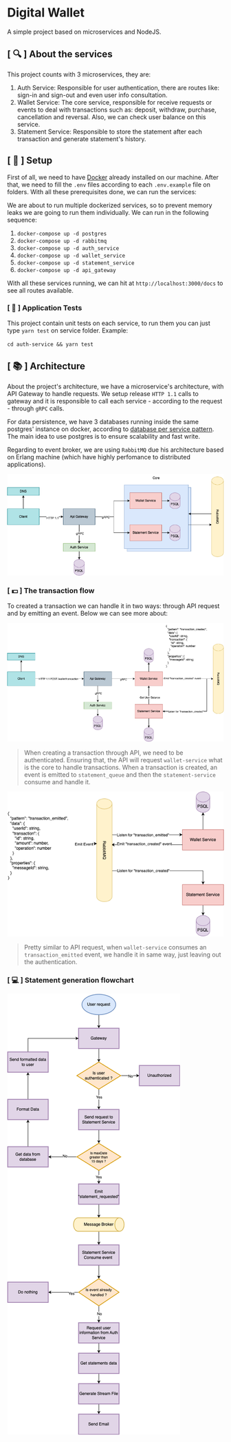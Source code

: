 # Digital Wallet

A simple project based on microservices and NodeJS.

## [ :mag: ] About the services

This project counts with 3 microservices, they are: 

1. Auth Service: Responsible for user authentication, there are routes like: sign-in and sign-out and even user info consultation.
2. Wallet Service: The core service, responsible for receive requests or events to deal with transactions such as: deposit, withdraw, purchase, cancellation and reversal. Also, we can check user balance on this service.
3. Statement Service: Responsible to store the statement after each transaction and generate statement's history.

## [ :wrench: ] Setup

First of all, we need to have [Docker](https://docs.docker.com/engine/install/) already installed on our machine. After that, we need to fill the `.env` files according to each `.env.example` file on folders. With all these prerequisites done, we can run the services:

We are about to run multiple dockerized services, so to prevent memory leaks we are going to run them individually. We can run in the following sequence: 

1. `docker-compose up -d postgres`
2. `docker-compose up -d rabbitmq`
3. `docker-compose up -d auth_service`
4. `docker-compose up -d wallet_service`
5. `docker-compose up -d statement_service`
6. `docker-compose up -d api_gateway`

With all these services running, we can hit at `http://localhost:3000/docs` to see all routes available.

### [ :construction_worker: ] Application Tests

This project contain unit tests on each service, to run them you can just type `yarn test` on service folder. Example:

`cd auth-service && yarn test`

## [ :books: ] Architecture

About the project's architecture, we have a microservice's architecture, with API Gateway to handle requests. We setup release `HTTP 1.1` calls to gateway and it is responsible to call each service -  according to the request - through `gRPC` calls. 

For data persistence, we have 3 databases running inside the same postgres' instance on docker, according to [database per service pattern](https://microservices.io/patterns/data/database-per-service.html). The main idea to use postgres is to ensure scalability and fast write.

Regarding to event broker, we are using `RabbitMQ` due his architecture based on Erlang machine (which have highly perfomance to distributed applications).

![Application diagram](./docs/architecture.drawio.png)

### [ :dollar: ] The transaction flow

To created a transaction we can handle it in two ways: through API request and by emitting an event. Below we can see more about:

![Create transaction flow when receiving API request](./docs/transaction_creation_diagram.drawio.png)

> When creating a transaction through API, we need to be authenticated. Ensuring that, the API will request `wallet-service` what is the core to handle transactions. When a transaction is created, an event is emitted to `statement_queue` and then the `statement-service` consume and handle it.

![Create transaction flow when receiving an event](./docs/transaction_emitted.drawio.png)

> Pretty similar to API request, when `wallet-service` consumes an `transaction_emitted` event, we handle it in same way, just leaving out the authentication.

### [ :computer: ] Statement generation flowchart

![Statement generation flowchart](./docs/generate_statement.drawio.png)